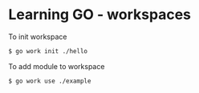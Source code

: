 Learning GO - workspaces
========================

To init workspace

```bash
$ go work init ./hello
```

To add module to workspace

```bash
$ go work use ./example
```
